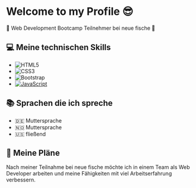 # Welcome to my Profile :sunglasses:

:seedling:  Web Development Bootcamp Teilnehmer bei neue fische :penguin:



## :computer:  Meine technischen Skills

-  ![HTML5](https://img.shields.io/badge/-HTML5-E34F26?style=plastic&logo=html5&logoColor=white)
- ![CSS3](https://img.shields.io/badge/-CSS3-1572B6?style=plastic&logo=css3)
- ![Bootstrap](https://img.shields.io/badge/-Bootstrap-563D7C?style=plastic&logo=bootstrap)
- [![JavaScript](https://img.shields.io/badge/-JavaScript-%23F7DF1C?style=flat-square&logo=javascript&logoColor=000000&labelColor=%23F7DF1C&color=%23FFCE5A)](https://www.javascript.com/)



## :books: Sprachen die ich spreche

- :de: Muttersprache
- :norway: Muttersprache
- :us: fließend



## :notebook: Meine Pläne

Nach meiner Teilnahme bei neue fische möchte ich in einem Team als Web Developer arbeiten und meine Fähigkeiten mit viel Arbeitserfahrung verbessern.

